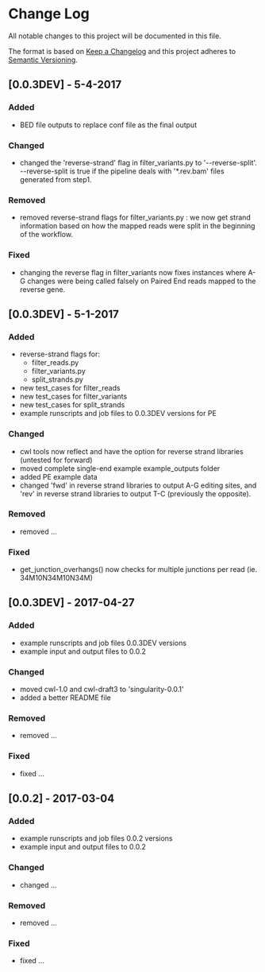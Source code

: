 # Change Log
All notable changes to this project will be documented in this file.

The format is based on [Keep a Changelog](http://keepachangelog.com/) 
and this project adheres to [Semantic Versioning](http://semver.org/).

## [0.0.3DEV] - 5-4-2017
### Added
- BED file outputs to replace conf file as the final output

### Changed
- changed the 'reverse-strand' flag in filter_variants.py to '--reverse-split'. --reverse-split is true if the pipeline deals with '*.rev.bam' files generated from step1.

### Removed
- removed reverse-strand flags for filter_variants.py : we now get strand information based on how the mapped reads were split in the beginning of the workflow.

### Fixed
- changing the reverse flag in filter_variants now fixes instances where A-G changes were being called falsely on Paired End reads mapped to the reverse gene.

## [0.0.3DEV] - 5-1-2017
### Added
- reverse-strand flags for:
  - filter_reads.py
  - filter_variants.py
  - split_strands.py
- new test_cases for filter_reads
- new test_cases for filter_variants
- new test_cases for split_strands
- example runscripts and job files to 0.0.3DEV versions for PE

### Changed
- cwl tools now reflect and have the option for reverse strand libraries (untested for forward)
- moved complete single-end example example_outputs folder
- added PE example data
- changed 'fwd' in reverse strand libraries to output A-G editing sites, and 'rev' in reverse strand libraries to output T-C (previously the opposite).

### Removed
- removed ...

### Fixed
- get_junction_overhangs() now checks for multiple junctions per read (ie. 34M10N34M10N34M)

## [0.0.3DEV] - 2017-04-27
### Added
- example runscripts and job files 0.0.3DEV versions
- example input and output files to 0.0.2

### Changed
- moved cwl-1.0 and cwl-draft3 to 'singularity-0.0.1'
- added a better README file

### Removed
- removed ...

### Fixed
- fixed ...

## [0.0.2] - 2017-03-04
### Added
- example runscripts and job files 0.0.2 versions
- example input and output files to 0.0.2

### Changed
- changed ...

### Removed
- removed ...

### Fixed
- fixed ...
